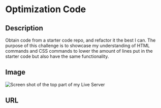 # Optimization Code

## Description

Obtain code from a starter code repo, and refactor it the best I can. The purpose of this challenge is to showcase my understanding of HTML commands and CSS commands to lower the amount of lines put in the starter code but also have the same functionality.

## Image
![Screen shot of the top part of my Live Server](https://github.com/omousa98/Optimization-Code/blob/main/assets/images/Horiseon%20Top.png?raw=true)

## URL
